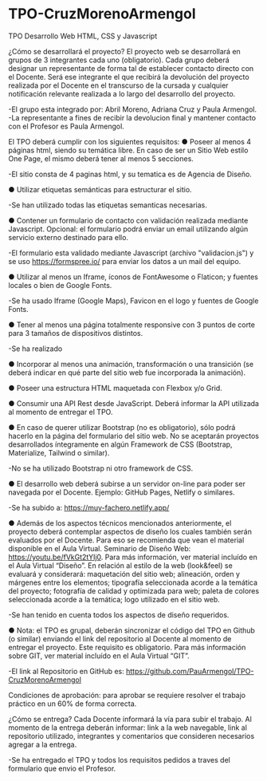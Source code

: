 # TPO-CruzMorenoArmengol

TPO Desarrollo Web HTML, CSS y Javascript

¿Cómo se desarrollará el proyecto?
El proyecto web se desarrollará en grupos de 3 integrantes cada uno (obligatorio). Cada
grupo deberá designar un representante de forma tal de establecer contacto directo con el
Docente. Será ese integrante el que recibirá la devolución del proyecto realizada por el
Docente en el transcurso de la cursada y cualquier notificación relevante realizada a lo largo
del desarrollo del proyecto.

-El grupo esta integrado por: Abril Moreno, Adriana Cruz y Paula Armengol.
-La representante a fines de recibir la devolucion final y mantener contacto con el Profesor es Paula Armengol.

El TPO deberá cumplir con los siguientes requisitos:
● Poseer al menos 4 páginas html, siendo su temática libre. En caso de ser un Sitio
Web estilo One Page, el mismo deberá tener al menos 5 secciones.

-El sitio consta de 4 paginas html, y su tematica es de Agencia de Diseño.

● Utilizar etiquetas semánticas para estructurar el sitio.

-Se han utilizado todas las etiquetas semanticas necesarias.

● Contener un formulario de contacto con validación realizada mediante Javascript.
Opcional: el formulario podrá enviar un email utilizando algún servicio externo
destinado para ello.

-El formulario esta validado mediante Javascript (archivo "validacion.js") y se uso https://formspree.io/ para enviar los datos a un mail del equipo.

● Utilizar al menos un Iframe, íconos de FontAwesome o Flaticon; y fuentes locales o
bien de Google Fonts.

-Se ha usado Iframe (Google Maps), Favicon en el logo y fuentes de Google Fonts.

● Tener al menos una página totalmente responsive con 3 puntos de corte para 3
tamaños de dispositivos distintos.

-Se ha realizado 

● Incorporar al menos una animación, transformación o una transición (se deberá
indicar en qué parte del sitio web fue incorporada la animación).



● Poseer una estructura HTML maquetada con Flexbox y/o Grid.

● Consumir una API Rest desde JavaScript. Deberá informar la API utilizada al
momento de entregar el TPO.



● En caso de querer utilizar Bootstrap (no es obligatorio), sólo podrá hacerlo en la
página del formulario del sitio web. No se aceptarán proyectos desarrollados
íntegramente en algún Framework de CSS (Bootstrap, Materialize, Tailwind o
similar).

-No se ha utilizado Bootstrap ni otro framework de CSS.

● El desarrollo web deberá subirse a un servidor on-line para poder ser navegada por
el Docente. Ejemplo: GitHub Pages, Netlify o similares.

-Se ha subido a: https://muy-fachero.netlify.app/ 

● Además de los aspectos técnicos mencionados anteriormente, el proyecto deberá
contemplar aspectos de diseño los cuales también serán evaluados por el Docente.
Para eso se recomienda que vean el material disponible en el Aula Virtual.
Seminario de Diseño Web: https://youtu.be/fVkGt2tYIj0. Para más información, ver
material incluído en el Aula Virtual “Diseño”. En relación al estilo de la web
(look&feel) se evaluará y considerará: maquetación del sitio web; alineación, orden
y márgenes entre los elementos; tipografía seleccionada acorde a la temática del
proyecto; fotografía de calidad y optimizada para web; paleta de colores
seleccionada acorde a la temática; logo utilizado en el sitio web.

-Se han tenido en cuenta todos los aspectos de diseño requeridos.

● Nota: el TPO es grupal, deberán sincronizar el código del TPO en Github (o similar)
enviando el link del repositorio al Docente al momento de entregar el proyecto. Este
requisito es obligatorio. Para más información sobre GIT, ver material incluído en el
Aula Virtual “GIT”.

-El link al Repositorio en GitHub es: https://github.com/PauArmengol/TPO-CruzMorenoArmengol 

Condiciones de aprobación: para aprobar se requiere resolver el trabajo práctico en un
60% de forma correcta.

¿Cómo se entrega?
Cada Docente informará la vía para subir el trabajo. Al momento de la entrega deberán
informar: link a la web navegable, link al repositorio utilizado, integrantes y comentarios que
consideren necesarios agregar a la entrega.

-Se ha entregado el TPO y todos los requisitos pedidos a traves del formulario que envio el Profesor.
